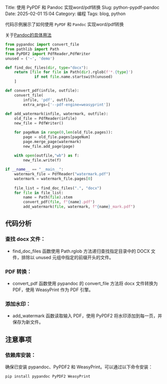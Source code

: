Title: 使用 PyPDF 和 Pandoc 实现word/pdf转换
Slug: python-pypdf-pandoc
Date: 2025-02-01 15:04
Category: 编程
Tags: blog, python

代码示例展示了如何使用 `PyPDF` 和 `Pandoc` 实现word/pdf转换

关于[Pandoc的具体用法](https://medium.com/@daneallist/3-simple-ways-to-merge-word-documents-using-python-862112ff4152)

```python
from pypandoc import convert_file
from pathlib import Path
from PyPDF2 import PdfReader,PdfWriter 
unused = ('~', 'demo')

def find_doc_files(dir, type="docx"):
    return [file for file in Path(dir).rglob(f'*.{type}')
             if not file.name.startswith(unused)
    ]

def convert_pdf(infile, outfile):
    convert_file(
        infile, 'pdf', outfile, 
        extra_args=['--pdf-engine=weasyprint'])
    
def add_watermark(infile, watermark, outfile):
    old_file = PdfReader(infile)
    new_file = PdfWriter()

    for pageNum in range(0,len(old_file.pages)):
        page = old_file.pages[pageNum]
        page.merge_page(watermark)
        new_file.add_page(page)
        
    with open(outfile,"wb") as f:
        new_file.write(f)

if __name__ == "__main__":
    watermark_file = PdfReader("watermark.pdf")
    watermark = watermark_file.pages[0]
    
    file_list = find_doc_files(".", "docx")
    for file in file_list:
        name = Path(file).stem
        convert_pdf(file, f"{name}.pdf")
        add_watermark(file, watermark, f"{name}_mark.pdf")
```

## 代码分析

### 查找 docx 文件：
- find_doc_files 函数使用 Path.rglob 方法递归查找指定目录中的 DOCX 文件，排除以 unused 元组中指定的前缀开头的文件。

### PDF 转换：
- convert_pdf 函数使用 pypandoc 的 convert_file 方法将 docx 文件转换为 PDF，使用 WeasyPrint 作为 PDF 引擎。

### 添加水印：
- add_watermark 函数读取输入 PDF，使用 PyPDF2 将水印添加到每一页，并保存为新文件。

## 注意事项
### 依赖库安装：
确保已安装 pypandoc、PyPDF2 和 WeasyPrint。可以通过以下命令安装：
```bash
pip install pypandoc PyPDF2 WeasyPrint
```